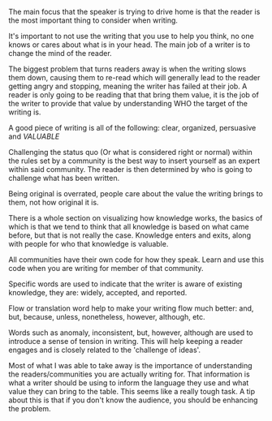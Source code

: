 The main focus that the speaker is trying to drive home is that the reader is the most important thing to consider when writing.

It's important to not use the writing that you use to help you think, no one knows or cares about what is in your head. The main job of a writer is to change the mind of the reader.

The biggest problem that turns readers away is when the writing slows them down, causing them to re-read which will generally lead to the reader getting angry and stopping, meaning the writer has failed at their job.
A reader is only going to be reading that that bring them value, it is the job of the writer to provide that value by understanding WHO the target of the writing is.

A good piece of writing is all of the following: clear, organized, persuasive and _VALUABLE_

Challenging the status quo (Or what is considered right or normal) within the rules set by a community is the best way to insert yourself as an expert within said community.
The reader is then determined by who is going to challenge what has been written.

Being original is overrated, people care about the value the writing brings to them, not how original it is.

There is a whole section on visualizing how knowledge works, the basics of which is that we tend to think that all knowledge is based on what came before, but that is not really the case. Knowledge enters and exits, along with people for who that knowledge is valuable.

All communities have their own code for how they speak. Learn and use this code when you are writing for member of that community.

Specific words are used to indicate that the writer is aware of existing knowledge, they are: widely, accepted, and reported.

Flow or translation word help to make your writing flow much better: and, but, because, unless, nonetheless, however, although, etc.

Words such as anomaly, inconsistent, but, however, although are used to introduce a sense of tension in writing. This will help keeping a reader engages and is closely related to the 'challenge of ideas'.

Most of what I was able to take away is the importance of understanding the readers/communities you are actually writing for. That information is what a writer should be using to inform the language they use and what value they can bring to the table. This seems like a really tough task. A tip about this is that if you don't know the audience, you should be enhancing the problem.
